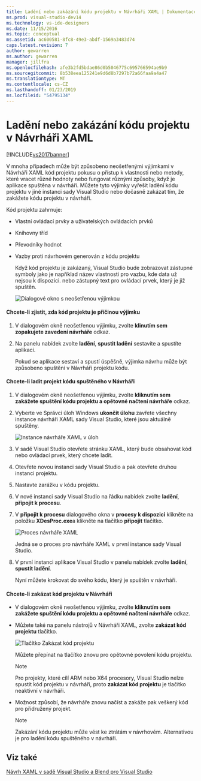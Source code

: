 ```yaml
---
title: Ladění nebo zakázání kódu projektu v Návrháři XAML | Dokumentace Microsoftu
ms.prod: visual-studio-dev14
ms.technology: vs-ide-designers
ms.date: 11/15/2016
ms.topic: conceptual
ms.assetid: ac600581-8fc8-49e3-abdf-1569a3483d74
caps.latest.revision: 7
author: gewarren
ms.author: gewarren
manager: jillfra
ms.openlocfilehash: afe3b2fd5bdae86d0b5046775c695766594ae9b9
ms.sourcegitcommit: 8b538eea125241e9d6d8b7297b72a66faa9a4a47
ms.translationtype: MT
ms.contentlocale: cs-CZ
ms.lasthandoff: 01/23/2019
ms.locfileid: "54795134"
---
```

# <a name="debugging-or-disabling-project-code-in-xaml-designer"></a>Ladění nebo zakázání kódu projektu v Návrháři XAML
[!INCLUDE[vs2017banner](../includes/vs2017banner.md)]

V mnoha případech může být způsobeno neošetřenými výjimkami v Návrháři XAML kód projektu pokusu o přístup k vlastnosti nebo metody, které vracet různé hodnoty nebo fungovat různými způsoby, když je aplikace spuštěna v návrháři. Můžete tyto výjimky vyřešit ladění kódu projektu v jiné instanci sady Visual Studio nebo dočasně zakázat tím, že zakážete kódu projektu v návrháři.  
  
 Kód projektu zahrnuje:  
  
- Vlastní ovládací prvky a uživatelských ovládacích prvků  
  
- Knihovny tříd  
  
- Převodníky hodnot  
  
- Vazby proti návrhovém generován z kódu projektu  
  
  Když kód projektu je zakázaný, Visual Studio bude zobrazovat zástupné symboly jako je například název vlastnosti pro vazbu, kde data už nejsou k dispozici. nebo zástupný text pro ovládací prvek, který je již spuštěn.  
  
  ![Dialogové okno s neošetřenou výjimkou](../designers/media/xaml-unhandledexception.png "XAML_UnhandledException")  
  
#### <a name="to-determine-if-project-code-is-causing-an-exception"></a>Chcete-li zjistit, zda kód projektu je příčinou výjimku  
  
1.  V dialogovém okně neošetřenou výjimku, zvolte **klinutím sem zopakujete zavedení návrháře** odkaz.  
  
2.  Na panelu nabídek zvolte **ladění**, **spustit ladění** sestavíte a spustíte aplikaci.  
  
     Pokud se aplikace sestaví a spustí úspěšně, výjimka návrhu může být způsobeno spuštění v Návrháři projektu kódu.  
  
#### <a name="to-debug-project-code-running-in-the-designer"></a>Chcete-li ladit projekt kódu spuštěného v Návrháři  
  
1.  V dialogovém okně neošetřenou výjimku, zvolte **kliknutím sem zakážete spuštění kódu projektu a opětovné načtení návrháře** odkaz.  
  
2.  Vyberte ve Správci úloh Windows **ukončit úlohu** zavřete všechny instance návrháři XAML sady Visual Studio, které jsou aktuálně spuštěny.  
  
     ![Instance návrháře XAML v úloh](../designers/media/xaml-taskmanager.png "XAML_TaskManager")  
  
3.  V sadě Visual Studio otevřete stránku XAML, který bude obsahovat kód nebo ovládací prvek, který chcete ladit.  
  
4.  Otevřete novou instanci sady Visual Studio a pak otevřete druhou instanci projektu.  
  
5.  Nastavte zarážku v kódu projektu.  
  
6.  V nové instanci sady Visual Studio na řádku nabídek zvolte **ladění**, **připojit k procesu**.  
  
7.  V **připojit k procesu** dialogového okna v **procesy k dispozici** klikněte na položku **XDesProc.exe**a klikněte na tlačítko **připojit** tlačítko.  
  
     ![Proces návrháře XAML](../designers/media/xaml-attach.png "XAML_Attach")  
  
     Jedná se o proces pro návrháře XAML v první instance sady Visual Studio.  
  
8.  V první instanci aplikace Visual Studio v panelu nabídek zvolte **ladění**, **spustit ladění**.  
  
     Nyní můžete krokovat do svého kódu, který je spuštěn v návrháři.  
  
#### <a name="to-disable-project-code-in-the-designer"></a>Chcete-li zakázat kód projektu v Návrháři  
  
-   V dialogovém okně neošetřenou výjimku, zvolte **kliknutím sem zakážete spuštění kódu projektu a opětovné načtení návrháře** odkaz.  
  
-   Můžete také na panelu nástrojů v Návrháři XAML, zvolte **zakázat kód projektu** tlačítko.  
  
     ![Tlačítko Zakázat kód projektu](../designers/media/xaml-disablecode.png "XAML_DisableCode")  
  
     Můžete přepínat na tlačítko znovu pro opětovné povolení kódu projektu.  
  
    > [!NOTE]
    >  Pro projekty, které cílí ARM nebo X64 procesory, Visual Studio nelze spustit kód projektu v návrháři, proto **zakázat kód projektu** je tlačítko neaktivní v návrháři.  
  
-   Možnost způsobí, že návrháře znovu načíst a zakáže pak veškerý kód pro přidružený projekt.  
  
    > [!NOTE]
    >  Zakázání kódu projektu může vést ke ztrátám v návrhovém. Alternativou je pro ladění kódu spuštěného v návrháři.  
  
## <a name="see-also"></a>Viz také  
 [Návrh XAML v sadě Visual Studio a Blend pro Visual Studio](../designers/designing-xaml-in-visual-studio.md)
